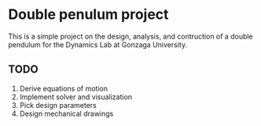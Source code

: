 # Double penulum project

This is a simple project on the design, analysis, and contruction of a double pendulum for the Dynamics Lab at Gonzaga University.

## TODO
1. Derive equations of motion
2. Implement solver and visualization
3. Pick design parameters
4. Design mechanical drawings